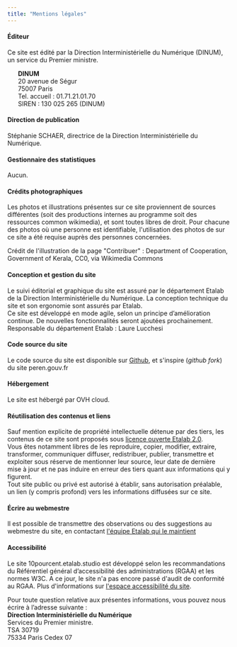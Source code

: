 ```yaml
---
title: "Mentions légales"
---
```


#### Éditeur

Ce site est édité par la Direction Interministérielle du Numérique (DINUM), un service du Premier ministre.<br>
<p style="text-indent: 0; padding-left: 1.5rem;"><b>DINUM</b><br>
20 avenue de Ségur<br>
75007 Paris<br>
Tel. accueil : 01.71.21.01.70<br>
SIREN : 130 025 265 (DINUM)<br></p>

#### Direction de publication

Stéphanie SCHAER, directrice de la Direction Interministérielle du Numérique.

#### Gestionnaire des statistiques

Aucun.

#### Crédits photographiques

Les photos et illustrations présentes sur ce site proviennent de sources différentes (soit des productions internes au programme soit des ressources common wikimedia), et sont toutes libres de droit. Pour chacune des photos où une personne est identifiable, l'utilisation des photos de sur ce site a été requise auprès des personnes concernées.

Crédit de l'illustration de la page "Contribuer" : Department of Cooperation, Government of Kerala, CC0, via Wikimedia Commons

#### Conception et gestion du site

Le suivi éditorial et graphique du site est assuré par le département Etalab de la Direction Interministérielle du Numérique.
La conception technique du site et son ergonomie sont assurés par Etalab.<br>
Ce site est développé en mode agile, selon un principe d’amélioration continue. De nouvelles fonctionnalités seront ajoutées prochainement. <br>
Responsable du département Etalab : Laure Lucchesi

#### Code source du site

Le code source du site est disponible sur [Github](https://github.com/etalab-ia/programme10pourcent), et s'inspire (_github fork_) du site peren.gouv.fr

#### Hébergement

Le site est hébergé par OVH cloud.

#### Réutilisation des contenus et liens

Sauf mention explicite de propriété intellectuelle détenue par des tiers, les contenus de ce site sont proposés sous [licence ouverte Etalab 2.0](https://www.etalab.gouv.fr/wp-content/uploads/2017/04/ETALAB-Licence-Ouverte-v2.0.pdf).<br>
Vous êtes notamment libres de les reproduire, copier, modifier, extraire, transformer, communiquer diffuser, redistribuer, publier, transmettre et exploiter sous réserve de mentionner leur source, leur date de dernière mise à jour et ne pas induire en erreur des tiers quant aux informations qui y figurent.<br>
Tout site public ou privé est autorisé à établir, sans autorisation préalable, un lien (y compris profond) vers les informations diffusées sur ce site.

#### Écrire au webmestre

Il est possible de transmettre des observations ou des suggestions au webmestre du site, en contactant [l'équipe Etalab qui le maintient](/contact)

#### Accessibilité 

Le site 10pourcent.etalab.studio est développé selon les recommandations du Référentiel général d’accessibilité des administrations (RGAA) et les normes W3C. A ce jour, le site n'a pas encore passé d'audit de conformité au RGAA. Plus d'informations sur [l'espace accessibilité du site](/accessibilite).


Pour toute question relative aux présentes informations, vous pouvez nous écrire à l’adresse suivante :<br>
<b>Direction Interministérielle du Numérique</b><br>
Services du Premier ministre.<br>
TSA 30719<br>
75334 Paris Cedex 07
